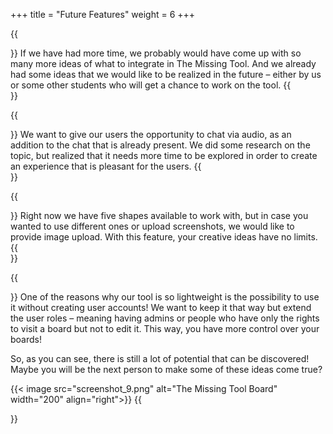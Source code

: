 +++
title = "Future Features"
weight = 6
+++

{{<section title="So, what's next?">}}
If we have had more time, we probably would have come up with so many more ideas of what to integrate in The Missing Tool. And we already had some ideas that we would like to be realized in the future – either by us or some other students who will get a chance to work on the tool.
{{</section>}}

{{<section title="Audiochat">}}
We want to give our users the opportunity to chat via audio, as an addition to the chat that is already present. We did some research on the topic, but realized that it needs more time to be explored in order to create an experience that is pleasant for the users.
{{</section>}}

{{<section title="Image Upload">}}
Right now we have five shapes available to work with, but in case you wanted to use different ones or upload screenshots, we would like to provide image upload. With this feature, your creative ideas have no limits.
{{</section>}}

{{<section title="More User Roles">}}
One of the reasons why our tool is so lightweight is the possibility to use it without creating user accounts! We want to keep it that way but extend the user roles – meaning having admins or people who have only the rights to visit a board but not to edit it. This way, you have more control over your boards!

So, as you can see, there is still a lot of potential that can be discovered! Maybe you will be the next person to make some of these ideas come true?

{{< image src="screenshot_9.png" alt="The Missing Tool Board"  width="200" align="right">}}
{{</section>}}
